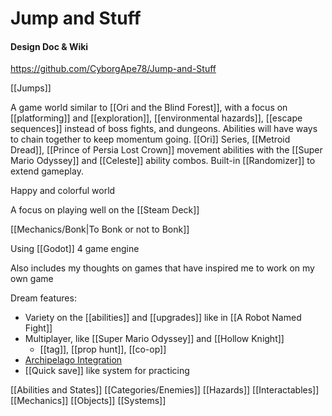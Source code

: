 # Jump and Stuff
#### Design Doc & Wiki

https://github.com/CyborgApe78/Jump-and-Stuff

[[Jumps]]

A game world similar to [[Ori and the Blind Forest]], with a focus on [[platforming]] and [[exploration]], [[environmental hazards]], [[escape sequences]] instead of boss fights, and dungeons. Abilities will have ways to chain together to keep momentum going. [[Ori]] Series, [[Metroid Dread]], [[Prince of Persia Lost Crown]] movement abilities with the [[Super Mario Odyssey]] and [[Celeste]] ability combos. Built-in [[Randomizer]] to extend gameplay.

Happy and colorful world

A focus on playing well on the [[Steam Deck]]

[[Mechanics/Bonk|To Bonk or not to Bonk]]

Using [[Godot]] 4 game engine

Also includes my thoughts on games that have inspired me to work on my own game

Dream features:
* Variety on the [[abilities]] and [[upgrades]] like in [[A Robot Named Fight]]
* Multiplayer, like [[Super Mario Odyssey]] and [[Hollow Knight]]
	* [[tag]], [[prop hunt]], [[co-op]]
* [Archipelago Integration](https://archipelago.gg/)
* [[Quick save]] like system for practicing

[[Abilities and States]] [[Categories/Enemies]] [[Hazards]] [[Interactables]] [[Mechanics]] [[Objects]] [[Systems]]

